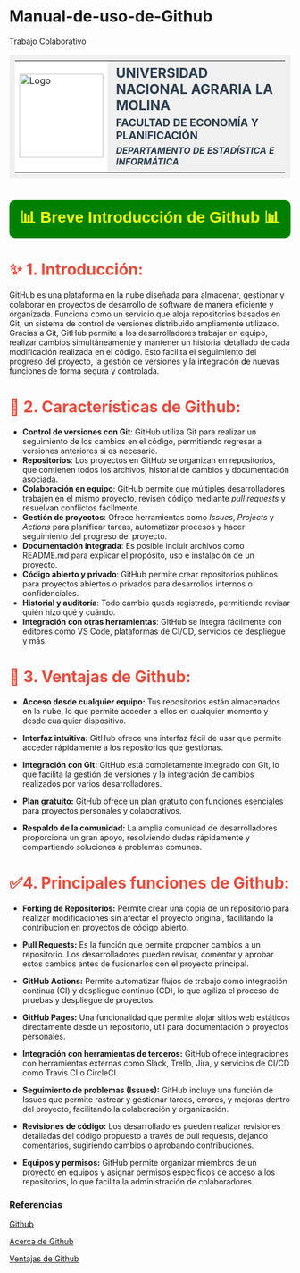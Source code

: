 # Manual-de-uso-de-Github
Trabajo Colaborativo

<table style="background-color: #f0f0f0; padding: 10px; width: auto;">
<tr>
<td style="background-color: #ffffff; vertical-align: middle;"><img src="https://th.bing.com/th/id/OIP.zZshkvEYWRVv1orlaBMmjwHaHa?w=155&h=180&c=7&r=0&o=5&pid=1.7" alt="Logo" style="width: 150px;"/></td>
<td style="text-align: left; vertical-align: middle; padding-left: 10px;">
<h2 style="color: #2c3e50; margin: 5;">UNIVERSIDAD NACIONAL AGRARIA LA MOLINA</h2>  
<h3 style="color: #2c3e50; margin: 5;">FACULTAD DE ECONOMÍA Y PLANIFICACIÓN</h3>  
<h5 style="color: #2c3e50; margin: 5;">DEPARTAMENTO DE ESTADÍSTICA E INFORMÁTICA</h5>
</td>
</tr>
</table>

<center>
  <h1 style="color:yellow; font-family:Georgia, sans-serif; 
             background-color:green; padding:10px; border-radius:10px;">
    📊 Breve Introducción de Github 📊
  </h1>
</center>

<h1 style="color: #E74C3C;">✨ 1. Introducción: </h1>

GitHub es una plataforma en la nube diseñada para almacenar, gestionar y colaborar en proyectos de desarrollo de software de manera eficiente y organizada. 
Funciona como un servicio que aloja repositorios basados en Git, un sistema de control de versiones distribuido ampliamente utilizado. 
Gracias a Git, GitHub permite a los desarrolladores trabajar en equipo, realizar cambios simultáneamente y mantener un historial detallado de cada modificación realizada en el código. 
Esto facilita el seguimiento del progreso del proyecto, la gestión de versiones y la integración de nuevas funciones de forma segura y controlada.


<h1 style="color: #E74C3C;">📝 2. Características de Github: </h1>

- **Control de versiones con Git**: GitHub utiliza Git para realizar un seguimiento de los cambios en el código, permitiendo regresar a versiones anteriores si es necesario.
- **Repositorios**: Los proyectos en GitHub se organizan en repositorios, que contienen todos los archivos, historial de cambios y documentación asociada.
- **Colaboración en equipo**: GitHub permite que múltiples desarrolladores trabajen en el mismo proyecto, revisen código mediante *pull requests* y resuelvan conflictos fácilmente.
- **Gestión de proyectos**: Ofrece herramientas como *Issues*, *Projects* y *Actions* para planificar tareas, automatizar procesos y hacer seguimiento del progreso del proyecto.
- **Documentación integrada**: Es posible incluir archivos como README.md para explicar el propósito, uso e instalación de un proyecto.
- **Código abierto y privado**: GitHub permite crear repositorios públicos para proyectos abiertos o privados para desarrollos internos o confidenciales.
- **Historial y auditoría**: Todo cambio queda registrado, permitiendo revisar quién hizo qué y cuándo.
- **Integración con otras herramientas**: GitHub se integra fácilmente con editores como VS Code, plataformas de CI/CD, servicios de despliegue y más.

<h1 style="color: #E74C3C;">🔢 3. Ventajas de Github: </h1>

- **Acceso desde cualquier equipo:** Tus repositorios están almacenados en la nube, lo que permite acceder a ellos en cualquier momento y desde cualquier dispositivo.

- **Interfaz intuitiva:** GitHub ofrece una interfaz fácil de usar que permite acceder rápidamente a los repositorios que gestionas.

- **Integración con Git:** GitHub está completamente integrado con Git, lo que facilita la gestión de versiones y la integración de cambios realizados por varios desarrolladores.

- **Plan gratuito:** GitHub ofrece un plan gratuito con funciones esenciales para proyectos personales y colaborativos.
- **Respaldo de la comunidad:** La amplia comunidad de desarrolladores proporciona un gran apoyo, resolviendo dudas rápidamente y compartiendo soluciones a problemas comunes.

<h1 style="color: #E74C3C;">✅4. Principales funciones de Github: </h1>

- **Forking de Repositorios:** Permite crear una copia de un repositorio para realizar modificaciones sin afectar el proyecto original, facilitando la contribución en proyectos de código abierto.

- **Pull Requests:** Es la función que permite proponer cambios a un repositorio. Los desarrolladores pueden revisar, comentar y aprobar estos cambios antes de fusionarlos con el proyecto principal.

- **GitHub Actions:** Permite automatizar flujos de trabajo como integración continua (CI) y despliegue continuo (CD), lo que agiliza el proceso de pruebas y despliegue de proyectos.

- **GitHub Pages:** Una funcionalidad que permite alojar sitios web estáticos directamente desde un repositorio, útil para documentación o proyectos personales.

- **Integración con herramientas de terceros:** GitHub ofrece integraciones con herramientas externas como Slack, Trello, Jira, y servicios de CI/CD como Travis CI o CircleCI.

- **Seguimiento de problemas (Issues):** GitHub incluye una función de Issues que permite rastrear y gestionar tareas, errores, y mejoras dentro del proyecto, facilitando la colaboración y organización.

- **Revisiones de código:** Los desarrolladores pueden realizar revisiones detalladas del código propuesto a través de pull requests, dejando comentarios, sugiriendo cambios o aprobando contribuciones.

- **Equipos y permisos:** GitHub permite organizar miembros de un proyecto en equipos y asignar permisos específicos de acceso a los repositorios, lo que facilita la administración de colaboradores.

### Referencias
[Github](https://docs.github.com/es/get-started/start-your-journey/about-github-and-git)

[Acerca de Github](https://www.hostinger.com/es/tutoriales/que-es-github)

[Ventajas de Github](https://immune.institute/blog/que-es-github-en-desarrollo-web/)
